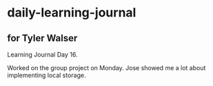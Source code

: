 # daily-learning-journal

## for Tyler Walser

Learning Journal Day 16.

Worked on the group project on Monday. Jose showed me a lot about implementing local storage. 
